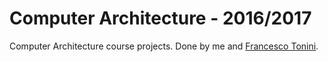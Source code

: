 # Computer Architecture - 2016/2017 #

Computer Architecture course projects. Done by me and [Francesco Tonini](https://github.com/francescotonini).
